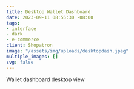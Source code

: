 ```yaml
---
title: Desktop Wallet Dashboard
date: 2023-09-11 08:55:30 -08:00
tags:
- interface
- dark
- e-commerce
client: Shopatron
image: "/assets/img/uploads/desktopdash.jpeg"
multiple_images: []
svg: false
---
```


Wallet dashboard desktop view
